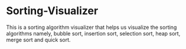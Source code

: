 # Sorting-Visualizer
This is a sorting algorithm visualizer that helps us visualize the sorting algorithms namely, bubble sort, insertion sort, selection sort, heap sort, merge sort and quick sort.
